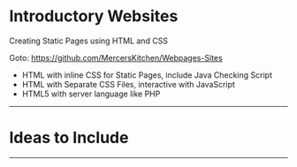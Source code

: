 # Introductory Websites
Creating Static Pages using HTML and CSS

Goto: https://github.com/MercersKitchen/Webpages-Sites
- HTML with inline CSS for Static Pages, include Java Checking Script
- HTML with Separate CSS Files, interactive with JavaScript
- HTML5 with server language like PHP

---

# Ideas to Include

---
